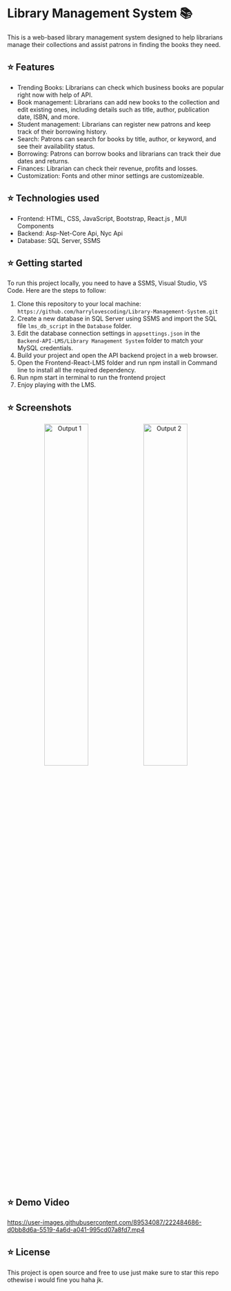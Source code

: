 # Library Management System 📚

This is a web-based library management system designed to help librarians manage their collections and assist patrons in finding the books they need.

## ⭐ Features

- Trending Books: Librarians can check which business books are popular right now with help of API.
- Book management: Librarians can add new books to the collection and edit existing ones, including details such as title, author, publication date, ISBN, and more.
- Student management: Librarians can register new patrons and keep track of their borrowing history.
- Search: Patrons can search for books by title, author, or keyword, and see their availability status.
- Borrowing: Patrons can borrow books and librarians can track their due dates and returns.
- Finances: Librarian can check their revenue, profits and losses.
- Customization: Fonts and other minor settings are customizeable.

## ⭐ Technologies used

- Frontend: HTML, CSS, JavaScript, Bootstrap, React.js , MUI Components
- Backend: Asp-Net-Core Api, Nyc Api
- Database: SQL Server, SSMS

## ⭐ Getting started

To run this project locally, you need to have a SSMS, Visual Studio, VS Code. Here are the steps to follow:

1. Clone this repository to your local machine: `https://github.com/harrylovescoding/Library-Management-System.git`
2. Create a new database in SQL Server using SSMS and import the SQL file `lms_db_script` in the `Database` folder.
3. Edit the database connection settings in `appsettings.json` in the `Backend-API-LMS/Library Management System` folder to match your MySQL credentials.
4. Build your project and open the API backend project in a web browser.
5. Open the Frontend-React-LMS folder and run npm install in Command line to install all the required dependency.
6. Run npm start in terminal to run the frontend project
7. Enjoy playing with the LMS.

## ⭐ Screenshots

<p align="center">
  <img src="https://user-images.githubusercontent.com/89534087/222234198-c5d463dd-87ea-4a9a-8720-7e402012ee0c.png" alt="Output 1" width="45%">
  <img src="https://user-images.githubusercontent.com/89534087/222234236-bbef7f3c-bdac-4361-abdf-c3db8afeb622.png" alt="Output 2" width="45%">
</p>

## ⭐ Demo Video

https://user-images.githubusercontent.com/89534087/222484686-d0bb8d6a-5519-4a6d-a041-995cd07a8fd7.mp4



## ⭐ License

This project is open source and free to use just make sure to star this repo othewise i would fine you haha jk.

